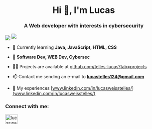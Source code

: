 <h1 align="center">Hi 👋, I'm Lucas</h1>
<h3 align="center">A Web developer with interests in cybersecurity</h3>

<img align="center" src="https://github-readme-stats.vercel.app/api?username=telles-lucas&theme=midnight-purple" /> <img halign="center" src="https://github-readme-stats.vercel.app/api/top-langs?username=telles-lucas&theme=midnight-purple&layout=donut&langs_count=8&card_width=320" />






- 🌱 Currently learning **Java, JavaScript, HTML, CSS**

- 🤝 **Software Dev, WEB Dev, Cybersec**

- 👨‍💻 Projects are available at [github.com/telles-lucas?tab=projects](github.com/telles-lucas?tab=projects)

- 📫 Contact me sending an e-mail to **lucastelles124@gmail.com**

- 📄 My experiences [www.linkedin.com/in/lucasweisstelles/](www.linkedin.com/in/lucasweisstelles/)

<h3 align="left">Connect with me:</h3>
<p align="left">
<a href="https://linkedin.com/in/lucasweisstelles" target="blank"><img align="center" src="https://raw.githubusercontent.com/rahuldkjain/github-profile-readme-generator/master/src/images/icons/Social/linked-in-alt.svg" alt="lucasweisstelles" height="30" width="40" /></a>
</p>
